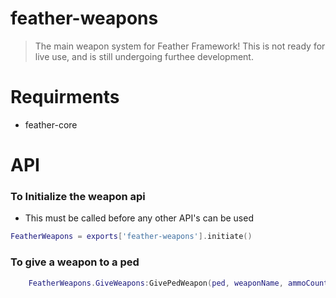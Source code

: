 # feather-weapons
> The main weapon system for Feather Framework! This is not ready for live use, and is still undergoing furthee development.

# Requirments
- feather-core

# API
### To Initialize the weapon api
- This must be called before any other API's can be used
```lua
FeatherWeapons = exports['feather-weapons'].initiate()
```

### To give a weapon to a ped
```lua
    FeatherWeapons.GiveWeapons:GivePedWeapon(ped, weaponName, ammoCount, forceInHand)
```